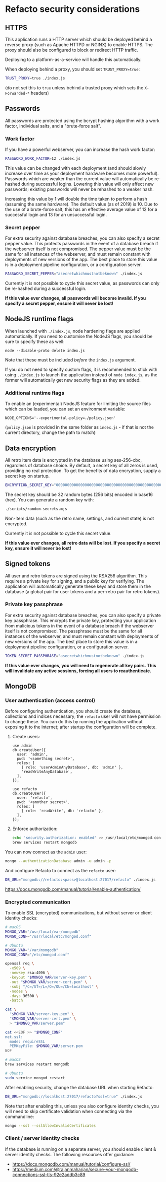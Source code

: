 # Refacto security considerations

## HTTPS

This application runs a HTTP server which should be deployed behind a
reverse proxy (such as Apache HTTPD or NGINX) to enable HTTPS. The
proxy should also be configured to block or redirect HTTP traffic.

Deploying to a platform-as-a-service will handle this automatically.

When deploying behind a proxy, you should set `TRUST_PROXY=true`:

```sh
TRUST_PROXY=true ./index.js
```

(do not set this to `true` unless behind a trusted proxy which sets
the `X-Forwarded-*` headers)

## Passwords

All passwords are protected using the bcrypt hashing algorithm with a
work factor, individual salts, and a "brute-force salt".

### Work factor

If you have a powerful webserver, you can increase the hash work
factor:

```sh
PASSWORD_WORK_FACTOR=12 ./index.js
```

This value can be changed with each deployment (and should slowly
increase over time as your deployment hardware becomes more powerful).
Passwords which are weaker than the current value will automatically be
re-hashed during successful logins. Lowering this value will only
affect new passwords; existing passwords will never be rehashed to a
weaker hash.

Increasing this value by 1 will double the time taken to perform a
hash (assuming the same hardware). The default value (as of 2019)
is 10. Due to the use of a brute-force salt, this has an effective
average value of 12 for a successful login and 13 for an unsuccessful
login.

### Secret pepper

For extra security against database breaches, you can also specify a
secret pepper value. This protects passwords in the event of a database
breach if the webserver itself is not compromised. The pepper value
must be the same for all instances of the webserver, and must remain
constant with deployments of new versions of the app. The best place to
store this value is in a deployment pipeline configuration, or a
configuration server.

```sh
PASSWORD_SECRET_PEPPER="asecretwhichmustnotbeknown" ./index.js
```

Currently it is not possible to cycle this secret value, as passwords
can only be re-hashed during a successful login.

**If this value ever changes, all passwords will become invalid.
If you specify a secret pepper, ensure it will never be lost!**

## NodeJS runtime flags

When launched with `./index.js`, node hardening flags are applied
automatically. If you need to customise the NodeJS flags, you should
be sure to specify these as well:

```
node --disable-proto delete index.js
```

Note that these must be included *before* the `index.js` argument.

If you do not need to specify custom flags, it is recommended to
stick with using `./index.js` to launch the application instead of
`node index.js`, as the former will automatically get new security
flags as they are added.

### Additional runtime flags

To enable an (experimental) NodeJS feature for limiting the source
files which can be loaded, you can set an environment variable:

```
NODE_OPTIONS='--experimental-policy=./policy.json'
```

(`policy.json` is provided in the same folder as `index.js` - if
that is not the current directory, change the path to match)

## Data encryption

All retro item data is encrypted in the database using aes-256-cbc,
regardless of database choice. By default, a secret key of all zeros
is used, providing no real protection. To get the benefits of data
encryption, supply a secret key on startup.

```sh
ENCRYPTION_SECRET_KEY="0000000000000000000000000000000000000000000000000000000000000000" ./index.js
```

The secret key should be 32 random bytes (256 bits) encoded in
base16 (hex). You can generate a random key with:

```sh
./scripts/random-secrets.mjs
```

Non-item data (such as the retro name, settings, and current state)
is not encrypted.

Currently it is not possible to cycle this secret value.

**If this value ever changes, all retro data will be lost.
If you specify a secret key, ensure it will never be lost!**

## Signed tokens

All user and retro tokens are signed using the RSA256 algorithm.
This requires a private key for signing, and a public key for
verifying. The application will automatically generate these keys and
store them in the database (a global pair for user tokens and a
per-retro pair for retro tokens).

### Private key passphrase

For extra security against database breaches, you can also specify a
private key passphrase. This encrypts the private key, protecting your
application from malicious tokens in the event of a database breach if
the webserver itself is not compromised. The passphrase must be the
same for all instances of the webserver, and must remain constant with
deployments of new versions of the app. The best place to store this
value is in a deployment pipeline configuration, or a configuration
server.

```sh
TOKEN_SECRET_PASSPHRASE="asecretwhichmustnotbeknown" ./index.js
```

**If this value ever changes, you will need to regenerate all key
pairs. This will invalidate any active sessions, forcing all users to
reauthenticate.**

## MongoDB

### User authentication (access control)

Before configuring authentication, you should create the database,
collections and indices necessary; the `refacto` user will not have
permission to change these. You can do this by running the application
without exposing it to the internet; after startup the configuration
will be complete.

1. Create users:

   ```
   use admin
   db.createUser({
     user: 'admin',
     pwd: '<something secret>',
     roles: [
       { role: 'userAdminAnyDatabase', db: 'admin' },
       'readWriteAnyDatabase',
     ],
   });

   use refacto
   db.createUser({
     user: 'refacto',
     pwd: '<another secret>',
     roles: [
       { role: 'readWrite', db: 'refacto' },
     ],
   });
   ```

2. Enforce authorization:

   ```sh
   echo 'security.authorization: enabled' >> /usr/local/etc/mongod.conf
   brew services restart mongodb
   ```

You can now connect as the `admin` user:

```sh
mongo --authenticationDatabase admin -u admin -p
```

And configure Refacto to connect as the `refacto` user:

```sh
DB_URL="mongodb://refacto:<pass>@localhost:27017/refacto" ./index.js
```

<https://docs.mongodb.com/manual/tutorial/enable-authentication/>

### Encrypted communication

To enable SSL (encrypted) communications, but without server or client
identity checks:

```sh
# macOS
MONGO_VAR="/usr/local/var/mongodb"
MONGO_CONF="/usr/local/etc/mongod.conf"

# Ubuntu
MONGO_VAR="/var/mongodb"
MONGO_CONF="/etc/mongod.conf"

openssl req \
  -x509 \
  -newkey rsa:4096 \
  -keyout "$MONGO_VAR/server-key.pem" \
  -out "$MONGO_VAR/server-cert.pem" \
  -subj "/C=/ST=/L=/O=/OU=/CN=localhost" \
  -nodes \
  -days 36500 \
  -batch

cat \
  "$MONGO_VAR/server-key.pem" \
  "$MONGO_VAR/server-cert.pem" \
  > "$MONGO_VAR/server.pem"

cat <<EOF >> "$MONGO_CONF"
net.ssl:
  mode: requireSSL
  PEMKeyFile: $MONGO_VAR/server.pem
EOF

# macOS
brew services restart mongodb

# Ubuntu
sudo service mongod restart
```

After enabling security, change the database URL when starting Refacto:

```sh
DB_URL="mongodb://localhost:27017/refacto?ssl=true" ./index.js
```

Note that after enabling this, unless you also configure identity
checks, you will need to skip certificate validation when connecting
via the commandline:

```sh
mongo --ssl --sslAllowInvalidCertificates
```

### Client / server identity checks

If the database is running on a separate server, you should enable
client & server identity checks. The following resources offer
guidance:

- <https://docs.mongodb.com/manual/tutorial/configure-ssl/>
- <https://medium.com/@rajanmaharjan/secure-your-mongodb-connections-ssl-tls-92e2addb3c89>
